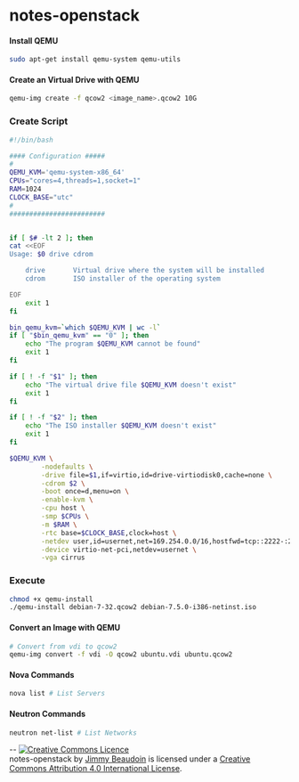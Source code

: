 notes-openstack
===============

#### Install QEMU
```sh
sudo apt-get install qemu-system qemu-utils
```

#### Create an Virtual Drive with QEMU
```sh
qemu-img create -f qcow2 <image_name>.qcow2 10G
```

### Create Script
```sh
#!/bin/bash

#### Configuration #####
#
QEMU_KVM='qemu-system-x86_64'
CPUs="cores=4,threads=1,socket=1"
RAM=1024
CLOCK_BASE="utc"
#
########################


if [ $# -lt 2 ]; then
cat <<EOF
Usage: $0 drive cdrom

    drive       Virtual drive where the system will be installed
    cdrom       ISO installer of the operating system

EOF
    exit 1
fi

bin_qemu_kvm=`which $QEMU_KVM | wc -l`
if [ "$bin_qemu_kvm" == "0" ]; then
    echo "The program $QEMU_KVM cannot be found"
    exit 1
fi

if [ ! -f "$1" ]; then
    echo "The virtual drive file $QEMU_KVM doesn't exist"
    exit 1
fi

if [ ! -f "$2" ]; then
    echo "The ISO installer $QEMU_KVM doesn't exist"
    exit 1
fi

$QEMU_KVM \
        -nodefaults \
        -drive file=$1,if=virtio,id=drive-virtiodisk0,cache=none \
        -cdrom $2 \
        -boot once=d,menu=on \
        -enable-kvm \
        -cpu host \
        -smp $CPUs \
        -m $RAM \
        -rtc base=$CLOCK_BASE,clock=host \
        -netdev user,id=usernet,net=169.254.0.0/16,hostfwd=tcp::2222-:22,hostfwd=tcp::8080-:80 \
        -device virtio-net-pci,netdev=usernet \
        -vga cirrus
```
### Execute
```sh
chmod +x qemu-install
./qemu-install debian-7-32.qcow2 debian-7.5.0-i386-netinst.iso
```

#### Convert an Image with QEMU
```sh
# Convert from vdi to qcow2
qemu-img convert -f vdi -O qcow2 ubuntu.vdi ubuntu.qcow2
```

#### Nova Commands
```sh
nova list # List Servers

```

#### Neutron Commands
```sh
neutron net-list # List Networks
```

--
<a rel="license" href="http://creativecommons.org/licenses/by/4.0/"><img alt="Creative Commons Licence" style="border-width:0" src="https://i.creativecommons.org/l/by/4.0/80x15.png" /></a><br /><span xmlns:dct="http://purl.org/dc/terms/" property="dct:title">notes-openstack</span> by <a xmlns:cc="http://creativecommons.org/ns#" href="http://jim-beaudoin.com" property="cc:attributionName" rel="cc:attributionURL">Jimmy Beaudoin</a> is licensed under a <a rel="license" href="http://creativecommons.org/licenses/by/4.0/">Creative Commons Attribution 4.0 International License</a>.

